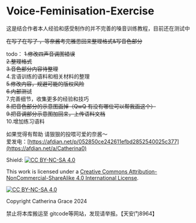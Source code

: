 # Voice-Feminisation-Exercise
这是结合作者本人经验和感受制作的并不完善的嗓音训练教程，目前还在测试中  

~~在写了在写了 ，等奈酱考完雅思回来整理格式&写音色部分~~

todo：
~~1.修改四声音调图错误~~  
~~2.整理格式~~  
~~3.音色部分内容待整理~~   
4.言语训练的语料和相关材料的整理  
~~5.修改内容，规避可能的版权风险~~  
~~6.内部测试~~  
7.完善细节，收集更多的经验和技巧  
~~8.把音色部分的示意图画掉（QwQ 有没有哪位可以帮我画这个）~~  
~~9.把音调部分示意图加回来，上传语料文档~~       
10.增加练习语料

如果觉得有帮助 请狠狠的投喂可爱的奈酱～   
爱发电：[https://afdian.net/p/052850ce242611efbd2852540025c377](https://afdian.net/a/Catherina0)

Shield: [![CC BY-NC-SA 4.0][cc-by-nc-sa-shield]][cc-by-nc-sa]

This work is licensed under a
[Creative Commons Attribution-NonCommercial-ShareAlike 4.0 International License][cc-by-nc-sa].

[![CC BY-NC-SA 4.0][cc-by-nc-sa-image]][cc-by-nc-sa]

[cc-by-nc-sa]: http://creativecommons.org/licenses/by-nc-sa/4.0/
[cc-by-nc-sa-image]: https://licensebuttons.net/l/by-nc-sa/4.0/88x31.png
[cc-by-nc-sa-shield]: https://img.shields.io/badge/License-CC%20BY--NC--SA%204.0-lightgrey.svg


Copyright Catherina Grace 2024

禁止将本库搬运至 gitcode等网站，发现请举报。【天安门8964】
